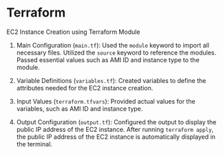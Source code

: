 # Terraform

EC2 Instance Creation using Terraform Module

1. Main Configuration (`main.tf`):
     Used the `module` keyword to import all necessary files.
     Utilized the `source` keyword to reference the modules.
     Passed essential values such as AMI ID and instance type to the module.

2. Variable Definitions (`variables.tf`):
      Created variables to define the attributes needed for the EC2 instance creation.

3. Input Values (`terraform.tfvars`):
     Provided actual values for the variables, such as AMI ID and instance type.

4. Output Configuration (`output.tf`):
     Configured the output to display the public IP address of the EC2 instance.
     After running `terraform apply`, the public IP address of the EC2 instance is automatically displayed in the terminal.

